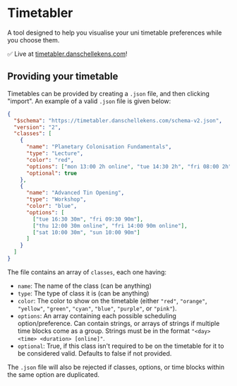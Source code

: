# Timetabler

A tool designed to help you visualise your uni timetable preferences while you choose them.

✅ Live at [timetabler.danschellekens.com](https://timetabler.danschellekens.com)!

## Providing your timetable

Timetables can be provided by creating a `.json` file, and then clicking "import". An example of a valid `.json` file is given below:

```json
{
  "$schema": "https://timetabler.danschellekens.com/schema-v2.json",
  "version": "2",
  "classes": [
    {
      "name": "Planetary Colonisation Fundamentals",
      "type": "Lecture",
      "color": "red",
      "options": ["mon 13:00 2h online", "tue 14:30 2h", "fri 08:00 2h"],
      "optional": true
    },
    {
      "name": "Advanced Tin Opening",
      "type": "Workshop",
      "color": "blue",
      "options": [
        ["tue 16:30 30m", "fri 09:30 90m"],
        ["thu 12:00 30m online", "fri 14:00 90m online"],
        ["sat 10:00 30m", "sun 10:00 90m"]
      ]
    }
  ]
}
```

The file contains an array of `classes`, each one having:

- `name`: The name of the class (can be anything)
- `type`: The type of class it is (can be anything)
- `color`: The color to show on the timetable (either `"red"`, `"orange"`, `"yellow"`, `"green"`, `"cyan"`, `"blue"`, `"purple"`, or `"pink"`).
- `options`: An array containing each possible scheduling option/preference. Can contain strings, or arrays of strings if multiple time blocks come as a group. Strings must be in the format `"<day> <time> <duration> [online]"`.
- `optional`: True, if this class isn't required to be on the timetable for it to be considered valid. Defaults to false if not provided.

The `.json` file will also be rejected if classes, options, or time blocks within the same option are duplicated.
